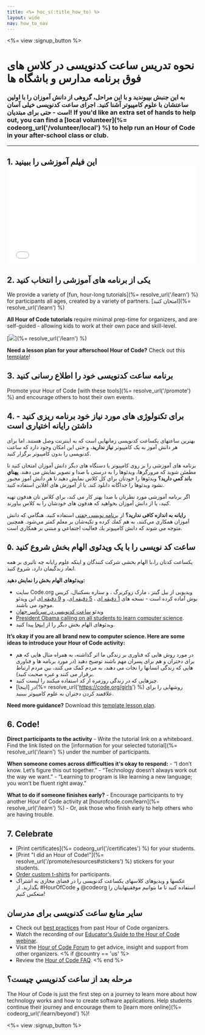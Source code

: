 ```yaml
---
title: <%= hoc_s(:title_how_to) %>
layout: wide
nav: how_to_nav
---
```

<%= view :signup_button %>

# نحوه تدریس ساعت کدنویسی در کلاس های فوق برنامه مدارس و باشگاه ها

### به این جنبش بپیوندید و با این مراحل، گروهی از دانش آموزان را با اولین ساعتشان با علوم کامپیوتر آشنا کنید. اجرای ساعت کدنویسی خیلی آسان است - حتی برای مبتدیان! If you'd like an extra set of hands to help out, you can find a [local volunteer](%= codeorg_url('/volunteer/local') %) to help run an Hour of Code in your after-school class or club.

* * *

## 1. این فیلم آموزشی را ببینید <iframe width="500" height="255" src="//www.youtube.com/embed/SrnvvWDm73k" frameborder="0" allowfullscreen mark="crwd-mark"></iframe> 

## 2. یکی از برنامه های آموزشی را انتخاب کنید

We provide a variety of [fun, hour-long tutorials](%= resolve_url('/learn') %) for participants all ages, created by a variety of partners. [امتحان کنید](%= resolve_url('/learn') %)

**All Hour of Code tutorials** require minimal prep-time for organizers, and are self-guided - allowing kids to work at their own pace and skill-level.

[![](/images/fit-700/tutorials.png)](%= resolve_url('/learn') %)

**Need a lesson plan for your afterschool Hour of Code?** Check out this [template](/files/AfterschoolEducatorLessonPlanOutline.docx)!

## 3. برنامه ساعت کدنویسی خود را اطلاع رسانی کنید

Promote your Hour of Code [with these tools](%= resolve_url('/promote') %) and encourage others to host their own events.

## 4. برای تکنولوژی های مورد نیاز خود برنامه ریزی کنید - داشتن رایانه اختیاری است

بهترین ساعتهای یکساعت کدنویسی زمانهایی است که به اینترنت وصل هستند. اما برای هر دانش آموز به یک کامپیوتر **نیاز ندارید**، و حتی این امکان وجود دارد که ساعت کدنویسی را بدون کامپیوتر برگزار کنید.

برنامه های آموزشی را بر روی کامپیوتر یا دستگاه های دیگر دانش آموزان امتحان کنید تا مطمئن شوید که مرورگرها، ویدئوها را به درستی با صدا و تصویر نمایش می دهند. **پهناي باند كمي داريد؟** ويدئوها را خودتان براي كل كلاس نمايش دهيد تا هر دانش آموز مجبور نشود ويدئوها را جداگانه دانلود كند. یا از آموزش های آفلاین استفاده کنید.

اگر برنامه آموزشی مورد نظرتان با صدا بهتر کار می کند، براي كلاس تان هدفون تهيه كنيد، يا از دانش آموزان بخواهيد که هدفون های خودشان را به کلاس بياورند.

**رایانه به اندازه کافی ندارید؟** از [برنامه نویسی جفتی](https://www.youtube.com/watch?v=vgkahOzFH2Q) استفاده کنید. هنگامي كه دانش آموزان همكاري مي‌كنند، به هم كمك كرده و تكيه‌شان بر معلم كمتر مي‌شود. همچنين متوجه مي شوند كه دانش كامپيوتر يك فعاليت اجتماعي و مبتني بر همكاري است.

## ۵. ساعت کد نویسی را با یک ویدئوی الهام بخش شروع کنید

یکساعت کدتان را،با الهام بخشی شرکت کنندگان و اینکه علوم رایانه چه تاثیری بر همه ابعاد زندگیمان دارد، شروع کنید.

**ویدئوهای الهام بخش را نمایش دهید:**

- سایت Code.org ویدیویی از بیل گیتز ، مارک زوکربرگ ، و ستاره بسکتبال، کریس بوش آماده کرده است - نسخه های [1 دقیقه ای](https://www.youtube.com/watch?v=qYZF6oIZtfc) ، [5 دقیقه ای](https://www.youtube.com/watch?v=nKIu9yen5nc)، و [9 دقیقه ای](https://www.youtube.com/watch?v=dU1xS07N-FA) این ویدئو موجود می باشند.
- ویدئو [ساعت کدنویسی در سرتاسر جهان](https://www.youtube.com/watch?v=KsOIlDT145A)
- [President Obama calling on all students to learn computer science](https://www.youtube.com/watch?v=6XvmhE1J9PY).
- ویدئوهای الهام بخش دیگر را از [اینجا](https://www.youtube.com/playlist?list=PLzdnOPI1iJNfpD8i4Sx7U0y2MccnrNZuP) پیدا کنید.

**It’s okay if you are all brand new to computer science. Here are some ideas to introduce your Hour of Code activity:**

- در مورد روش هایی که فناوری بر زندگی ما اثر گذاشته، به همراه مثال هایی که هم برای دختران و هم برای پسران مهم باشند توضیح دهید (در مورد برنامه ها و فناوری هایی که زندگی انسانها را نجات می دهند، به مردم کمک می کنند، بین مردم ارتباط برقرار می کنند و غیره صحبت کنید).
- چیزهایی که در زندگی روزمره از کد استفاده میکنند را لیست کنید.
- در [اینجا](%= resolve_url('https://code.org/girls') %) روشهایی را برای علاقمند کردن دختران به علوم کامپیوتر ببینید.

**Need more guidance?** Download this [template lesson plan](/files/AfterschoolEducatorLessonPlanOutline.docx).

## 6. Code!

**Direct participants to the activity** - Write the tutorial link on a whiteboard. Find the link listed on the [information for your selected tutorial](%= resolve_url('/learn') %) under the number of participants.

**When someone comes across difficulties it's okay to respond:** - “I don’t know. Let’s figure this out together.” - “Technology doesn’t always work out the way we want.” - “Learning to program is like learning a new language; you won’t be fluent right away.”

**What to do if someone finishes early?** - Encourage participants to try another Hour of Code activity at [hourofcode.com/learn](%= resolve_url('/learn') %) - Or, ask those who finish early to help others who are having trouble.

## 7. Celebrate

- [Print certificates](%= codeorg_url('/certificates') %) for your students.
- [Print "I did an Hour of Code!"](%= resolve_url('/promote/resources#stickers') %) stickers for your students.
- [Order custom t-shirts](http://blog.code.org/post/132608499493/hour-of-code-shirts-and-more) for participants.
- عکسها و ویدیوهای کلاسهای یکساعت کدنویسی را در فضای مجازی به اشتراک بگذارید. از #HourOfCode و @codeorg استفاده کنید تا ما بتوانیم موفقیتهایتان را منعکس کنیم!

## سایر منابع ساعت کدنویسی برای مدرسان

- Check out [best practices](http://www.slideshare.net/TeachCode/hour-of-code-best-practices-for-successful-educators-51273466) from past Hour of Code organizers.
- Watch the recording of our [Educator's Guide to the Hour of Code webinar](https://youtu.be/EJeMeSW2-Mw).
- Visit the [Hour of Code Forum](http://forum.code.org/c/plc/hour-of-code) to get advice, insight and support from other organizers. <% if @country == 'us' %>
- Review the [Hour of Code FAQ](https://support.code.org/hc/en-us/categories/200147083-Hour-of-Code). <% end %>

## مرحله بعد از ساعت كدنويسي چيست؟

The Hour of Code is just the first step on a journey to learn more about how technology works and how to create software applications. Help students continue their journey and encourage them to [learn more online](%= codeorg_url('/learn/beyond') %)!

<%= view :signup_button %>